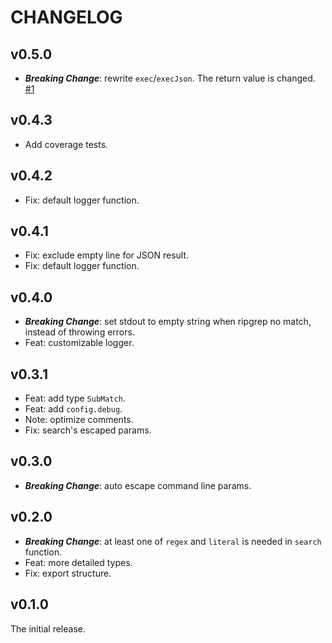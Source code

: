 # CHANGELOG

## v0.5.0

- **_Breaking Change_**: rewrite `exec`/`execJson`. The return value is changed. [#1](https://github.com/DiscreteTom/vscode-ripgrep-utils/issues/1)

## v0.4.3

- Add coverage tests.

## v0.4.2

- Fix: default logger function.

## v0.4.1

- Fix: exclude empty line for JSON result.
- Fix: default logger function.

## v0.4.0

- **_Breaking Change_**: set stdout to empty string when ripgrep no match, instead of throwing errors.
- Feat: customizable logger.

## v0.3.1

- Feat: add type `SubMatch`.
- Feat: add `config.debug`.
- Note: optimize comments.
- Fix: search's escaped params.

## v0.3.0

- **_Breaking Change_**: auto escape command line params.

## v0.2.0

- **_Breaking Change_**: at least one of `regex` and `literal` is needed in `search` function.
- Feat: more detailed types.
- Fix: export structure.

## v0.1.0

The initial release.
